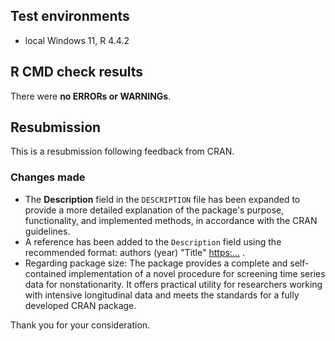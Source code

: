 ## Test environments
* local Windows 11, R 4.4.2

## R CMD check results
There were **no ERRORs or WARNINGs**.

## Resubmission

This is a resubmission following feedback from CRAN.

### Changes made

- The **Description** field in the `DESCRIPTION` file has been expanded to provide a more detailed explanation of the package's purpose, functionality, and implemented methods, in accordance with the CRAN guidelines.
- A reference has been added to the `Description` field using the recommended format: authors (year) "Title" <https:...> .
- Regarding package size: The package provides a complete and self-contained implementation of a novel procedure for screening time series data for nonstationarity. It offers practical utility for researchers working with intensive longitudinal data and meets the standards for a fully developed CRAN package.

Thank you for your consideration.
